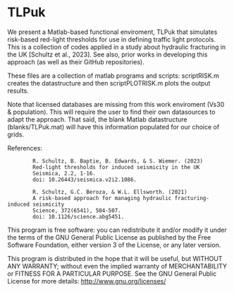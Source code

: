 # TLPuk

We present a Matlab-based functional enviroment, TLPuk that simulates risk-based red-light thresholds for use in defining traffic light protocols.  This is a collection of codes applied in a study about hydraulic fracturing in the UK [Schultz et al., 2023].  See also, prior works in developing this approach (as well as their GitHub repositories).

These files are a collection of matlab programs and scripts: scriptRISK.m creates the datastructure and then scriptPLOTRISK.m plots the output results.

Note that licensed databases are missing from this work enviroment (Vs30 & population).  This will require the user to find their own datasources to adapt the approach.  That said, the blank Matlab datastructure (blanks/TLPuk.mat) will have this information populated for our choice of grids.

References: 
            
            R. Schultz, B. Baptie, B. Edwards, & S. Wiemer. (2023)
            Red-light thresholds for induced seismicity in the UK
            Seismica, 2.2, 1-16.
            doi: 10.26443/seismica.v2i2.1086.
            
            R. Schultz, G.C. Beroza, & W.L. Ellsworth. (2021)
            A risk-based approach for managing hydraulic fracturing-induced seismicity
            Science, 372(6541), 504-507.
            doi: 10.1126/science.abg5451.
            


This program is free software: you can redistribute it and/or modify it under the terms of the GNU General Public License as published by the Free Software Foundation, either version 3 of the License, or any later version.

This program is distributed in the hope that it will be useful, but WITHOUT ANY WARRANTY; without even the implied warranty of MERCHANTABILITY or FITNESS FOR A PARTICULAR PURPOSE.  See the GNU General Public License for more details: http://www.gnu.org/licenses/
